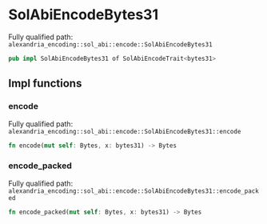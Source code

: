 # SolAbiEncodeBytes31

Fully qualified path: `alexandria_encoding::sol_abi::encode::SolAbiEncodeBytes31`

```rust
pub impl SolAbiEncodeBytes31 of SolAbiEncodeTrait<bytes31>
```

## Impl functions

### encode

Fully qualified path: `alexandria_encoding::sol_abi::encode::SolAbiEncodeBytes31::encode`

```rust
fn encode(mut self: Bytes, x: bytes31) -> Bytes
```


### encode_packed

Fully qualified path: `alexandria_encoding::sol_abi::encode::SolAbiEncodeBytes31::encode_packed`

```rust
fn encode_packed(mut self: Bytes, x: bytes31) -> Bytes
```


